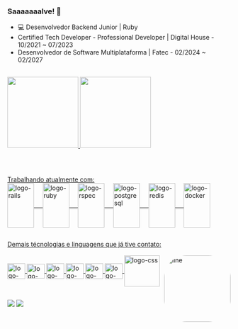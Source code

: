 ### Saaaaaaalve! 👋

- 💻 Desenvolvedor Backend Junior | Ruby
- Certified Tech Developer - Professional Developer | Digital House - 10/2021 ~ 07/2023
- Desenvolvedor de Software Multiplataforma | Fatec - 02/2024 ~ 02/2027
##

<div>
  <a href="https://github.com/EvertonPSilva09">
    <img height="160em" src="https://github-readme-stats.vercel.app/api/top-langs/?username=EvertonPSilva09&layout=compact&langs_count=7&theme=midnight-purple&border_radius=5"/>
    <img height="160em" src="https://github-readme-stats.vercel.app/api?username=EvertonPSilva09&show_icons=true&theme=midnight-purple&include_all_commits=true&count_private=true&border_radius=5"/>
</div>
  
  ##
  
<div style="display: inline_block"><br>
  
  Trabalhando atualmente com:<br>
<img align="center" alt="logo-rails" height="100" width="60" src="https://cdn.jsdelivr.net/gh/devicons/devicon@latest/icons/ruby/ruby-plain-wordmark.svg">&nbsp;&nbsp;&nbsp;&nbsp;
<img align="center" alt="logo-ruby" height="100" width="60" src="https://cdn.jsdelivr.net/gh/devicons/devicon@latest/icons/rails/rails-plain-wordmark.svg">&nbsp;&nbsp;&nbsp;&nbsp;
<img align="center" alt="logo-rspec" height="100" width="60" src="https://cdn.jsdelivr.net/gh/devicons/devicon@latest/icons/rspec/rspec-plain-wordmark.svg">&nbsp;&nbsp;&nbsp;&nbsp;
<img align="center" alt="logo-postgresql" height="100" width="60" src="https://cdn.jsdelivr.net/gh/devicons/devicon@latest/icons/postgresql/postgresql-plain-wordmark.svg">&nbsp;&nbsp;&nbsp;&nbsp;
<img align="center" alt="logo-redis" height="100" width="60" src="https://cdn.jsdelivr.net/gh/devicons/devicon@latest/icons/redis/redis-plain-wordmark.svg">&nbsp;&nbsp;&nbsp;&nbsp;
<img align="center" alt="logo-docker" height="100" width="60" src="https://cdn.jsdelivr.net/gh/devicons/devicon/icons/docker/docker-plain-wordmark.svg">

 ##

  Demais técnologias e linguagens que já tive contato:<br>  
  <img align="center" alt="logo-java" height="35" width="40" src="https://cdn.jsdelivr.net/gh/devicons/devicon/icons/java/java-original-wordmark.svg">
  <img align="center" alt="logo-javascript" height="33" width="40" src="https://cdn.jsdelivr.net/gh/devicons/devicon/icons/javascript/javascript-plain.svg">
  <img align="center" alt="logo-html5" height="35" width="40" src="https://cdn.jsdelivr.net/gh/devicons/devicon/icons/html5/html5-plain-wordmark.svg">
  <img align="center" alt="logo-css" height="35" width="40" src="https://cdn.jsdelivr.net/gh/devicons/devicon/icons/css3/css3-plain-wordmark.svg">
  <img align="center" alt="logo-css" height="35" width="40" src="https://cdn.jsdelivr.net/gh/devicons/devicon@latest/icons/react/react-original-wordmark.svg">
  <img align="center" alt="logo-css" height="35" width="40" src="https://cdn.jsdelivr.net/gh/devicons/devicon@latest/icons/bootstrap/bootstrap-original-wordmark.svg">
  <img align="center" alt="logo-css" height="70" width="80" src="https://cdn.jsdelivr.net/gh/devicons/devicon@latest/icons/postman/postman-original-wordmark.svg">
  <img align="right" alt="line" height="150" style="border-radius:50px;" src="https://c.tenor.com/rYQdMYOLS_4AAAAC/typing-ulysses.gif?width=676&height=676">
</div>
  
##
  
  <div> 
  <a href = "mailto:everton.p.silva@outlook.com"><img src="https://img.shields.io/badge/Microsoft_Outlook-0078D4?style=for-the-badge&logo=microsoft-outlook&logoColor=white" target="_blank"></a>
  <a href="https://www.linkedin.com/in/evertonpdasilva/" target="_blank"><img src="https://img.shields.io/badge/-LinkedIn-%230077B5?style=for-the-badge&logo=linkedin&logoColor=white" target="_blank"></a> 
  </div>
